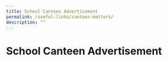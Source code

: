 ```yaml
---
title: School Canteen Advertisement
permalink: /useful-links/canteen-matters/
description: ""
---
```

# School Canteen Advertisement

